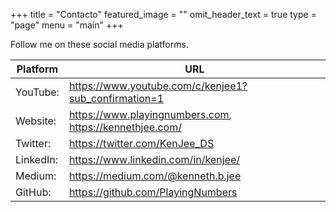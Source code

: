 +++
title = "Contacto"
featured_image = ""
omit_header_text = true
type = "page"
menu = "main"
+++

Follow me on these social media platforms.

Platform  | URL
---|---
YouTube: | https://www.youtube.com/c/kenjee1?sub_confirmation=1
Website: | https://www.playingnumbers.com, https://kennethjee.com/
Twitter: | https://twitter.com/KenJee_DS
LinkedIn: | https://www.linkedin.com/in/kenjee/
Medium: | https://medium.com/@kenneth.b.jee
GitHub: | https://github.com/PlayingNumbers